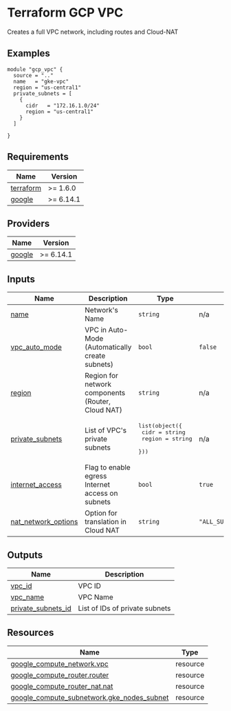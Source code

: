 <!-- BEGIN_TF_DOCS -->
# Terraform GCP VPC

Creates a full VPC network, including routes and Cloud-NAT

## Examples

```hcl
module "gcp_vpc" {
  source = ".."
  name   = "gke-vpc"
  region = "us-central1"
  private_subnets = [
    {
      cidr   = "172.16.1.0/24"
      region = "us-central1"
    }
  ]

}
```

## Requirements

| Name | Version |
|------|---------|
| <a name="requirement_terraform"></a> [terraform](#requirement\_terraform) | >= 1.6.0 |
| <a name="requirement_google"></a> [google](#requirement\_google) | >= 6.14.1 |

## Providers

| Name | Version |
|------|---------|
| <a name="provider_google"></a> [google](#provider\_google) | >= 6.14.1 |

## Inputs

| Name | Description | Type | Default | Required |
|------|-------------|------|---------|:--------:|
| <a name="input_name"></a> [name](#input\_name) | Network's Name | `string` | n/a | yes |
| <a name="input_vpc_auto_mode"></a> [vpc\_auto\_mode](#input\_vpc\_auto\_mode) | VPC in Auto-Mode (Automatically create subnets) | `bool` | `false` | no |
| <a name="input_region"></a> [region](#input\_region) | Region for network components (Router, Cloud NAT) | `string` | n/a | yes |
| <a name="input_private_subnets"></a> [private\_subnets](#input\_private\_subnets) | List of VPC's private subnets | <pre>list(object({<br>    cidr   = string<br>    region = string<br>  }))</pre> | n/a | yes |
| <a name="input_internet_access"></a> [internet\_access](#input\_internet\_access) | Flag to enable egress Internet access on subnets | `bool` | `true` | no |
| <a name="input_nat_network_options"></a> [nat\_network\_options](#input\_nat\_network\_options) | Option for translation in Cloud NAT | `string` | `"ALL_SUBNETWORKS_ALL_IP_RANGES"` | no |

## Outputs

| Name | Description |
|------|-------------|
| <a name="output_vpc_id"></a> [vpc\_id](#output\_vpc\_id) | VPC ID |
| <a name="output_vpc_name"></a> [vpc\_name](#output\_vpc\_name) | VPC Name |
| <a name="output_private_subnets_id"></a> [private\_subnets\_id](#output\_private\_subnets\_id) | List of IDs of private subnets |

## Resources

| Name | Type |
|------|------|
| [google_compute_network.vpc](https://registry.terraform.io/providers/hashicorp/google/latest/docs/resources/compute_network) | resource |
| [google_compute_router.router](https://registry.terraform.io/providers/hashicorp/google/latest/docs/resources/compute_router) | resource |
| [google_compute_router_nat.nat](https://registry.terraform.io/providers/hashicorp/google/latest/docs/resources/compute_router_nat) | resource |
| [google_compute_subnetwork.gke_nodes_subnet](https://registry.terraform.io/providers/hashicorp/google/latest/docs/resources/compute_subnetwork) | resource |
<!-- END_TF_DOCS -->